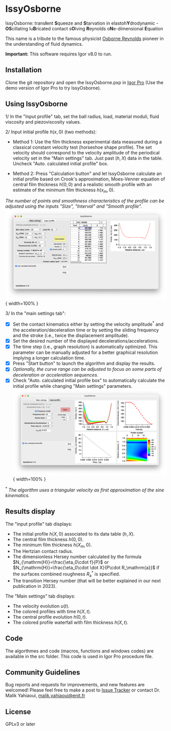 # IssyOsborne

IssyOsborne: 
trans**I**ent **S**queeze and **S**tarvation in elastoh**Y**drodynamic - **OS**cillating lu**B**ricated contact s**O**lving **R**eynolds o**N**e-dimensional **E**quation  

This name is a tribute to the famous physicist [Osborne Reynolds](https://en.wikipedia.org/wiki/Osborne_Reynolds) pioneer in the understanding of fluid dynamics.

**Important:** This software requires Igor v8.0 to run.

## Installation
Clone the git repository and open the IssyOsborne.pxp in [Igor Pro](https://www.wavemetrics.com/products/igorpro)
(Use the demo version of Igor Pro to try IssyOsborne).

## Using IssyOsborne

1/ In the "Input profile" tab, set the ball radius, load, material moduli, fluid viscosity and piezoviscosity values.

2/  Input initial profile $h(x,0)$ (two methods):
- Method 1: Use the film thickness experimental data measured during a classical constant velocity test (horseshoe shape profile). The set velocity should correspond to the velocity amplitude of the periodical velocity set in the "Main settings" tab. Just past $(h, X)$ data in the table. Uncheck "Auto. calculated initial profile" box.

- Method 2: Press "Calculation button" and let IssyOsborne calculate an initial profile based on Crook's approximation, Moes-Venner equation of central film thickness $h(0,0)$ and a realistic smooth profile with an estimate of the minimum film thickness $h(x_m,0)$. 

_The number of points and smoothness characteristics of the profile can be adjusted using the inputs "Size", "Interval" and "Smooth profile"._
![Inputs panel\label{fig:2}](figures/panel2.png){ width=100% }

3/ In the "main settings tab":
- [x] Set the contact kinematics either by setting the velocity amplitude$^*$ and the acceleration/deceleration time or by setting the sliding frequency and the stroke (i.e., twice the displacement amplitude).
- [x] Set the desired number of the displayed decelerations/accelerations.
- [x] The time step (i.e., graph resolution) is automatically optimized. This parameter can be manually adjusted for a better graphical resolution implying a longer calculation time.
- [x] Press "Start button" to launch the algorithm and display the results.
- [x] _Optionally, the curve range can be adjusted to focus on some parts of deceleration or acceleration sequences._
- [x]  Check "Auto. calculated initial profile box" to automatically calculate the initial profile while changing "Main settings" parameters.
![Results panel\label{fig:1}](figures/panel1.png){ width=100% }

$^*$ _The algorithm uses a triangular velocity as first approximation of the sine kinematics._

## Results display

The "input profile" tab displays:
- The initial profile $h(X,0)$ associated to its data table $(h,X)$.
- The central film thickness $h(0,0)$.
- The minimum film thickness $h(X_m,0)$.
- The Hertzian contact radius.
- The dimensionless Hersey number calculated by the formula $N_{\mathrm{H}}=\frac{\eta_0\cdot f}{P}$ or $N_{\mathrm{H}}=\frac{\eta_0\cdot \dot X}{P\cdot R_\mathrm{a}}$ if the surfaces combined roughness $R^*_{\mathrm{a}}$ is specified.
- The transition Hersey number (that will be better explained in our next publication in 2023).

The "Main settings" tab displays:
- The velocity evolution $u(t)$.
- The colored profiles with time $h(X,t)$.
- The central profile evolution $h(0,t)$.
- The colored profile waterfall with film thickness $h(X,t)$.

## Code

The algorthmes and code (macros, functions and windows codes) are available in the src folder. This code is used in Igor Pro procedure file.

## Community Guidelines
Bug reports and requests for improvements, and new features are welcomed! Please feel free to make a post to [Issue Tracker](https://git.enit.fr/myahiaou/issy-osborne/-/issues) or contact Dr. Malik Yahiaoui, [malik.yahiaoui@enit.fr](mailto:malik.yahiaoui@enit.fr)

## License
GPLv3 or later

